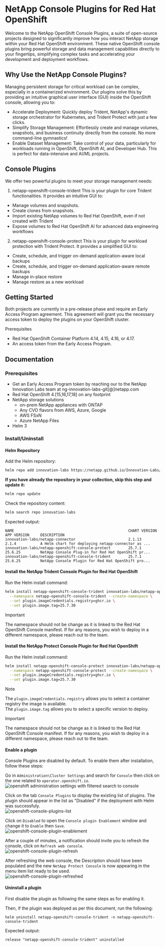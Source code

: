 # NetApp Console Plugins for Red Hat OpenShift

Welcome to the NetApp OpenShift Console Plugins, a suite of open-source projects designed to significantly improve how you interact NetApp storage within your Red Hat OpenShift environment. These native OpenShift console plugins bring powerful storage and data management capabilities directly to your fingertips, simplifying complex tasks and accelerating your development and deployment workflows.

## Why Use the NetApp Console Plugins?
Managing persistent storage for critical workload can be complex, especially in a containerized environment. Our plugins solve this by providing an intuitive graphical user interface (GUI) inside the OpenShift console, allowing you to:

* Accelerate Deployment: Quickly deploy Trident, NetApp's dynamic storage orchestrator for Kubernetes, and Trident Protect with just a few clicks.
* Simplify Storage Management: Effortlessly create and manage volumes, snapshots, and business continuity directly from the console. No more command-line gymnastics!
* Enable Dataset Management: Take control of your data, particularly for workloads running in OpenShift, OpenShift AI, and Developer Hub. This is perfect for data-intensive and AI/ML projects.

## Console Plugins
We offer two powerful plugins to meet your storage management needs:

1. netapp-openshift-console-trident
This is your plugin for core Trident functionalities. It provides an intuitive GUI to:

* Manage volumes and snapshots.
* Create clones from snapshots. 
* Import existing NetApp volumes to Red Hat OpenShift, even if not created with Trident
* Expose volumes to Red Hat OpenShift AI for advanced data engineering workflows

2. netapp-openshift-console-protect
This is your plugin for workload protection with Trident Protect. It provides a simplified GUI to:

* Create, schedule, and trigger on-demand application-aware local backups 
* Create, schedule, and trigger on-demand application-aware remote backups 
* Manage in-place restore
* Manage restore as a new workload

## Getting Started
Both projects are currently in a pre-release phase and require an Early Access Program agreement. This agreement will grant you the necessary access token to deploy the plugins on your OpenShift cluster.

Prerequisites
* Red Hat OpenShift Container Platform 4.14, 4.15, 4.16, or 4.17.
* An access token from the Early Access Program.

## Documentation

### Prerequisites

* Get an Early Access Program token by reaching our to the NetApp Innovation Labs team at ng-innovation-labs-git[@]netapp.com
* Red Hat OpenShift 4.[15,16,17,18] on any footprint
* NetApp storage solutions
  * on-prem NetApp appliances with ONTAP
  * Any CVO flavors from AWS, Azure, Google
  * AWS FSxN
  * Azure NetApp Files
* Helm 3

### Install/Uninstall

#### Helm Repository
Add the Helm repository:
```sh
helm repo add innovation-labs https://netapp.github.io/Innovation-Labs/
```

**If you have already the repository in your collection, skip this step and update it:**
```sh
helm repo update
```

Check the repository content:
```sh
helm search repo innovation-labs 
```
Expected output:
```
NAME                                                    CHART VERSION   APP VERSION     DESCRIPTION
innovation-labs/netapp-connector                        2.1.13          2.1.4           A Helm chart for deploying netapp-connector as ...
innovation-labs/netapp-openshift-console-protect        25.7.1          25.6.25         NetApp Console Plug-in for Red Hat OpenShift pr...
innovation-labs/netapp-openshift-console-trident        25.7.1          25.6.25         NetApp Console Plugin for Red Hat OpenShift pro...
```

#### Install the NetApp Trident Console Plugin for Red Hat OpenShift
Run the Helm install command:
```sh
helm install netapp-openshift-console-trident innovation-labs/netapp-openshift-console-trident \
  --namespace netapp-openshift-console-trident --create-namespace \
  --set plugin.imageCredentials.registry=ghcr.io \
  --set plugin.image.tag=25.7.30 
``` 

> [!IMPORTANT]
> The namespace should not be change as it is linked to the Red Hat OpenShift Console manifest.
> If for any reasons, you wish to deploy in a different namespace, please reach out to the team.

#### Install the NetApp Protect Console Plugin for Red Hat OpenShift
Run the Helm install command:
```sh
helm install netapp-openshift-console-protect innovation-labs/netapp-openshift-console-protect \
  --namespace netapp-openshift-console-protect --create-namespace \
  --set plugin.imageCredentials.registry=ghcr.io \
  --set plugin.image.tag=25.7.30 
``` 

> [!NOTE]
> The ```plugin.imageCredentials.registry``` allows you to select a container registry the image is available.   
> The ```plugin.image.tag``` allows you to select a specific version to deploy.   

> [!IMPORTANT]
> The namespace should not be change as it is linked to the Red Hat OpenShift Console manifest.
> If for any reasons, you wish to deploy in a different namespace, please reach out to the team.


#### Enable a plugin
Console Plugins are disabled by default. To enable them after installation, follow these steps:

Go in ```Administration\Cluster Settings``` and search for ```Console``` then click on the one related to ```operator.openshift.io```.   
![openshift administration settings with filtered search to console](../../images/openshift-administration-settings.png)

Click on the tab ```Console Plugins``` to display the existing list of plugins. The plugin should appear in the list as "Disabled" if the deployment with Helm was successfuly.   
![openshift-console-plugins-list](../../images/openshift-console-plugins-list.png)

Click on ```Disabled``` to open the ```Console plugin Enablement``` window and change it to ```Enable``` then ```Save```.   
![openshift-console-plugin-enablement](../../images/openshift-console-plugin-enablement.png)

After a couple of minutes, a notification should invite you to refresh the console, click on ```Refresh web console```.   
![openshift-console-plugin-refresh](../../images/openshift-console-plugin-refresh.png)

After refreshing the web console, the Description should have been populated and the new ```NetApp Protect Console``` is now appearing in the menu item list ready to be used.   
![openshift-console-plugin-refreshed](../../images/openshift-console-plugin-refreshed.png)

#### Uninstall a plugin
First disable the plugin as following the same steps as for enabling it. 

Then, if the plugin was deployed as per this document, run the following:
```
helm uninstall netapp-openshift-console-trident -n netapp-openshift-console-trident
```
Expected output:
```
release "netapp-openshift-console-trident" uninstalled
```